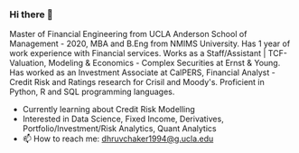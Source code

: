 ### Hi there 👋

Master of Financial Engineering from UCLA Anderson School of Management - 2020, MBA and B.Eng from NMIMS University. Has 1 year of work experience with Financial services. Works as a Staff/Assistant | TCF-Valuation, Modeling & Economics - Complex Securities at Ernst & Young. Has worked as an Investment Associate at CalPERS, Financial Analyst - Credit Risk and Ratings research for Crisil and Moody's. Proficient in Python, R and SQL programming languages. 

- Currently learning about Credit Risk Modelling
- Interested in Data Science, Fixed Income, Derivatives, Portfolio/Investment/Risk Analytics, Quant Analytics
- 📫 How to reach me: dhruvchaker1994@g.ucla.edu
